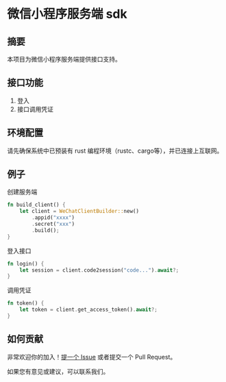 # 微信小程序服务端 sdk

## 摘要

本项目为微信小程序服务端提供接口支持。

## 接口功能

1. 登入
2. 接口调用凭证

## 环境配置

请先确保系统中已预装有 rust 编程环境（rustc、cargo等），并已连接上互联网。

## 例子

创建服务端
```rust
fn build_client() {
    let client = WeChatClientBuilder::new()
        .appid("xxxx")
        .secret("xxx")
        .build();
}
```

登入接口
```rust
fn login() {
    let session = client.code2session("code...").await?;
}
```

调用凭证
```rust
fn token() {
    let token = client.get_access_token().await?;
}
```

## 如何贡献

非常欢迎你的加入！[提一个 Issue](https://github.com/SIT-Yiban/wechat-sdk/issues/new) 或者提交一个 Pull Request。

如果您有意见或建议，可以联系我们。

